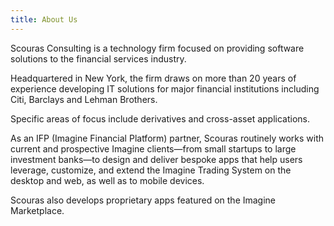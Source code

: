 ```yaml
---
title: About Us
---
```

Scouras Consulting is a technology firm focused on providing software solutions to the financial services industry.

Headquartered in New York, the firm draws on more than 20 years of experience developing IT solutions for major financial institutions including Citi, Barclays and Lehman Brothers.

Specific areas of focus include derivatives and cross-asset applications.

As an IFP (Imagine Financial Platform) partner, Scouras routinely works with current and prospective Imagine clients—from small startups to large investment banks—to design and deliver bespoke apps that help users leverage, customize, and extend the Imagine Trading System on the desktop and web, as well as to mobile devices.

Scouras also develops proprietary apps featured on the Imagine Marketplace.